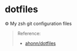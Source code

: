 # dotfiles

⚙️ My zsh git configuration files


> Reference:
> - [ahonn/dotfiles](https://github.com/ahonn/dotfiles)
